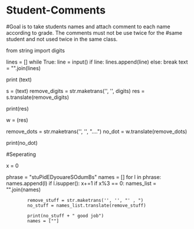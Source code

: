 # Student-Comments
#Goal is to take students names and attach comment to each name according to grade. The comments must not be use twice for the #same student and not used twice in the same class. 

from string import digits

lines = []
while True:
    line = input()
    if line:
        lines.append(line)
    else:
        break
text = "".join(lines)

print (text)

s = (text)
remove_digits = str.maketrans('', '', digits)
res = s.translate(remove_digits)


print(res)

w = (res)


remove_dots = str.maketrans('', '', "....")
no_dot = w.translate(remove_dots)

print(no_dot)


#Seperating

x = 0

phrase = "stuPidEDyouareSOdumBs"
names = []
for l in phrase:
    names.append(l)
    if l.isupper():
        x+=1
        if x%3 == 0:
            names_list = "".join(names)

            remove_stuff = str.maketrans('', '', "' , ")
            no_stuff = names_list.translate(remove_stuff)

            print(no_stuff + " good job")
            names = [""]


